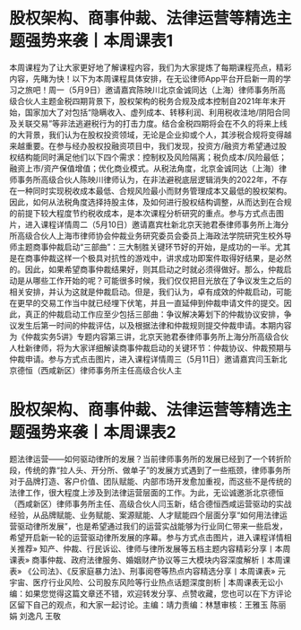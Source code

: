 # 股权架构、商事仲裁、法律运营等精选主题强势来袭丨本周课表1

本周课程为了让大家更好地了解课程内容，我们为大家提炼了每期课程亮点，精彩内容，先睹为快！以下为本周课程具体安排，在无讼律师App平台开启新一周的学习之旅吧！周一（5月9日）邀请嘉宾陈映川北京金诚同达（上海）律师事务所高级合伙人主题金税四期背景下，股权架构的税务合规及成本控制自2021年年末开始，国家加大了对包括“隐瞒收入、虚列成本、转移利润、利用税收洼地/阴阳合同及关联交易”等非法逃避税行为的打击力度。结合金税四期将会在不久的将来上线的大背景，我们认为在股权投资领域，无论是企业抑或个人，其涉税合规将变得越来越重要。在参与经办股权投融资项目中，我们发现，投资方/融资方希望通过股权结构能同时满足他们以下四个需求：控制权及风险隔离；税负成本/风险最低；融资上市/资产保值增值；优化商业模式。从税法角度，北京金诚同达（上海）律师事务所高级合伙人陈映川律师认为，在非法避税底层逻辑消失的2022年，不存在一种同时实现税收成本最低、合规风险最小而财务管理成本又最低的股权架构。因此，如何从法税角度选择持股主体，及如何进行股权结构调整，从而达到在合规的前提下较大程度节约税收成本，是本次课程分析研究的重点。参与方式点击图片，进入课程详情周二（5月10日）邀请嘉宾杜新北京天驰君泰律师事务所上海分所高级合伙人上海市律师协会仲裁业务研究委员会委员上海政法学院研究生校外导师主题商事仲裁启动“三部曲”：三大制胜关键环节好的开始，是成功的一半。尤其是在商事仲裁这样一个极具对抗性的游戏中，讲求成功即案件取得好结果，是必然的。因此，如果希望商事仲裁结果好，则其启动之时就必须得做好。那么，仲裁启动是从哪些工作开始的呢？可能很多时候，我们仅仅把目光放在了争议发生之后的相关安排，并认为这就是仲裁启动。但是，我们认为，卓有成效的仲裁启动，可能在更早的交易工作当中就已经埋下伏笔，并且一直延伸到仲裁申请文件的提交。因此，真正的仲裁启动工作应至少包括三部曲：争议解决筹划下的仲裁协议安排，争议发生后第一时间的仲裁评估，以及根据法律和仲裁规则提交仲裁申请。本期内容为《仲裁实务5讲》专题内容第三讲，北京天驰君泰律师事务所上海分所高级合伙人杜新律师，将为大家详细解读商事仲裁启动的关键环节：仲裁协议、仲裁预期与仲裁申请。参与方式点击图片，进入课程详情周三（5月11日）邀请嘉宾闫玉新北京德恒（西咸新区）律师事务所主任高级合伙人主

# 股权架构、商事仲裁、法律运营等精选主题强势来袭丨本周课表2

题法律运营——如何驱动律所的发展？当前律师事务所的发展已经到了一个转折阶段，传统的靠“拉人头、开分所、做单子”的发展方式遇到了一些瓶颈，律师事务所对于品牌打造、客户价值、团队赋能、内部市场开发愈加重视，而这些不是传统的法律工作，很大程度上涉及到法律运营层面的工作。为此，无讼诚邀浙北京德恒（西咸新区）律师事务所主任、高级合伙人闫玉新，结合德恒西咸运营驱动的实战经验，从品牌赋能、业务赋能、案源赋能、人才赋能四个层面分享“如何用法律运营驱动律所发展”，也是希望通过我们的运营实战能够为行业同仁带来一些启发，希望开启新一轮的运营驱动律所发展的序幕。参与方式点击图片，进入课程详情相关推荐»  知产、仲裁、行民诉讼、律师与律所发展等五档主题内容精彩分享丨本周课表» 商事仲裁、政府法律服务、婚姻财产协议等三大模块内容深度解析丨本周课表» 《公司法》、《反家庭暴力法》、刑事阅卷等热点内容精选分享丨本周课表» 元宇宙、医疗行业风险、公司股东风险等行业热点话题深度剖析 | 本周课表无讼小编：如果您觉得这篇文章还不错，欢迎转发分享、点赞收藏，您也可以在下方评论区留下自己的观点，和大家一起讨论。主编：靖力责编：林慧审核：王雅玉 陈丽娟 刘逸凡 王敬

